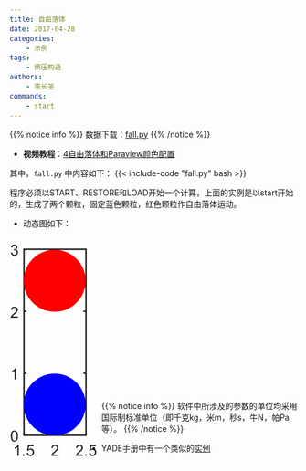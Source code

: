 ```yaml
---
title: 自由落体
date: 2017-04-28
categories:
    - 示例
tags:
    - 挤压构造
authors:
    - 李长圣
commands:
    - start
---
```


{{% notice info %}}
数据下载：[fall.py](fall.py)
{{% /notice %}}

- **视频教程**：[4自由落体和Paraview颜色配置](https://www.bilibili.com/video/av91259173)

其中，`fall.py` 中内容如下：
{{< include-code "fall.py" bash >}}

程序必须以START、RESTORE和LOAD开始一个计算，上面的实例是以start开始的，生成了两个颗粒，固定蓝色颗粒，红色颗粒作自由落体运动。

- 动态图如下：

<img src="fall.gif" align="left"  />
<br/> <br/> <br/> <br/> <br/> <br/> <br/> <br/> <br/> <br/> <br/> <br/> <br/> <br/> <br/> <br/> 

{{% notice info %}}
软件中所涉及的参数的单位均采用国际制标准单位（即千克kg，米m，秒s，牛N，帕Pa等）。
{{% /notice %}}

- YADE手册中有一个类似的[实例](https://yade-dem.org/doc/tutorial-examples.html#bouncing-sphere)

